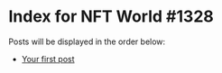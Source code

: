 # Index for NFT World #1328
Posts will be displayed in the order below:

- [Your first post](./001-first.md)

